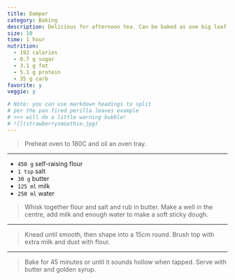 ```yaml
---
title: Damper
category: Baking 
description: Delicious for afternoon tea. Can be baked as one big loaf or many minis.
size: 10
time: 1 hour
nutrition:
  - 192 calories
  - 0.7 g sugar
  - 3.1 g fat
  - 5.1 g protein
  - 35 g carb
favorite: y 
veggie: y

# Note: you can use markdown headings to split
# per the pan fired perilla leaves example
# >>> will do a little warning bubble!
# ![](strawberrysmoothie.jpg)
---
```


> Preheat oven to 180C and oil an oven tray.

---

* `450 g` self-raising flour
* `1 tsp` salt
* `30 g` butter
* `125 ml` milk
* `250 ml` water

> Whisk together flour and salt and rub in butter. Make a well in the centre, add milk and enough water to make a soft sticky dough.

---

> Knead until smooth, then shape into a 15cm round. Brush top with extra milk and dust with flour.

---

> Bake for 45 minutes or until it sounds hollow when tapped. Serve with butter and golden syrup.